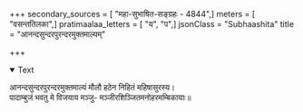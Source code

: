 +++
secondary_sources = [ "महा-सुभाषित-सङ्ग्रहः - 4844",]
meters = [ "वसन्ततिलका",]
pratimaalaa_letters = [ "य", "प",]
jsonClass = "Subhaashita"
title = "आनन्दसुन्दरपुरन्दरमुक्तमाल्यम्"

+++

<details open><summary>Text</summary>

आनन्दसुन्दरपुरन्दरमुक्तमाल्यं मौलौ हठेन निहितं महिषासुरस्य।  
पादाम्बुजं भवतु मे विजयाय मञ्जु- मञ्जीरशिञ्जितमनोहरमम्बिकायाः॥
</details>
